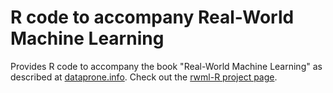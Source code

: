 # R code to accompany Real-World Machine Learning

Provides R code to accompany the book "Real-World Machine Learning" as
described at [dataprone.info](http://padamson.github.io/r/machine%20learning/ggplot2/dplyr/tidyr/2016/10/01/real-world-machine-learning-with-R-intro.html). Check out the [rwml-R project page][rwml-R].

[rwml-R]:       https://padamson.github.io/rwml-R
